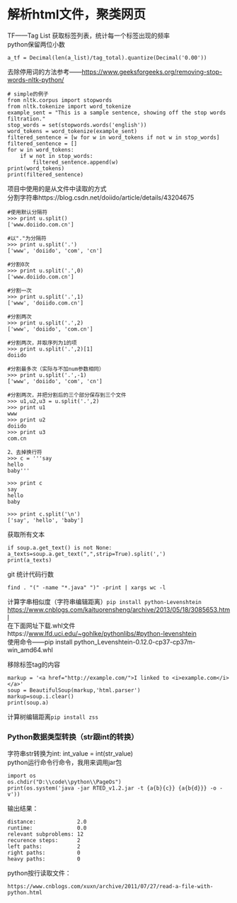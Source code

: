 # 解析html文件，聚类网页
TF——Tag List 获取标签列表，统计每一个标签出现的频率<br>
python保留两位小数
    
    a_tf = Decimal(len(a_list)/tag_total).quantize(Decimal('0.00'))
去除停用词的方法参考——https://www.geeksforgeeks.org/removing-stop-words-nltk-python/

    # simple的例子
    from nltk.corpus import stopwords 
    from nltk.tokenize import word_tokenize 
    example_sent = "This is a sample sentence, showing off the stop words filtration."
    stop_words = set(stopwords.words('english')) 
    word_tokens = word_tokenize(example_sent) 
    filtered_sentence = [w for w in word_tokens if not w in stop_words] 
    filtered_sentence = [] 
    for w in word_tokens: 
        if w not in stop_words: 
            filtered_sentence.append(w) 
    print(word_tokens) 
    print(filtered_sentence) 
项目中使用的是从文件中读取的方式<br>
分割字符串https://blog.csdn.net/doiido/article/details/43204675<br>

    #使用默认分隔符
    >>> print u.split()
    ['www.doiido.com.cn']
 
    #以"."为分隔符
    >>> print u.split('.')
    ['www', 'doiido', 'com', 'cn']
 
    #分割0次
    >>> print u.split('.',0)
    ['www.doiido.com.cn']
 
    #分割一次
    >>> print u.split('.',1)
    ['www', 'doiido.com.cn']
 
    #分割两次
    >>> print u.split('.',2)
    ['www', 'doiido', 'com.cn']
 
    #分割两次，并取序列为1的项
    >>> print u.split('.',2)[1]
    doiido
 
    #分割最多次（实际与不加num参数相同）
    >>> print u.split('.',-1)
    ['www', 'doiido', 'com', 'cn']
 
    #分割两次，并把分割后的三个部分保存到三个文件
    >>> u1,u2,u3 = u.split('.',2)
    >>> print u1
    www
    >>> print u2
    doiido
    >>> print u3
    com.cn

    2、去掉换行符
    >>> c = '''say
    hello
    baby'''
 
    >>> print c
    say
    hello
    baby
 
    >>> print c.split('\n')
    ['say', 'hello', 'baby']
获取所有文本

    if soup.a.get_text() is not None:
    a_texts=soup.a.get_text(",",strip=True).split(',')
    print(a_texts)
git 统计代码行数

    find . "(" -name "*.java" ")" -print | xargs wc -l
    
计算字串相似度（字符串编辑距离）`pip install python-Levenshtein`
https://www.cnblogs.com/kaituorensheng/archive/2013/05/18/3085653.html<br>
在下面网址下载.whl文件https://www.lfd.uci.edu/~gohlke/pythonlibs/#python-levenshtein<br>
使用命令——pip install python_Levenshtein-0.12.0-cp37-cp37m-win_amd64.whl<br>

移除标签tag的内容<br>

    markup = '<a href="http://example.com/">I linked to <i>example.com</i></a>'
    soup = BeautifulSoup(markup,'html.parser')
    markup=soup.i.clear()
    print(soup.a)
    
计算树编辑距离`pip install zss`
### Python数据类型转换（str跟int的转换）
字符串str转换为int: int_value = int(str_value)</br>
python运行命令行命令，我用来调用jar包</br>

    import os
    os.chdir("D:\\code\\python\\PageOs")
    print(os.system('java -jar RTED_v1.2.jar -t {a{b}{c}} {a{b{d}}} -o -v'))
输出结果：
    
    distance:             2.0
    runtime:              0.0
    relevant subproblems: 12
    recurence steps:      2
    left paths:           2
    right paths:          0
    heavy paths:          0
    
python按行读取文件：<br>

    https://www.cnblogs.com/xuxn/archive/2011/07/27/read-a-file-with-python.html